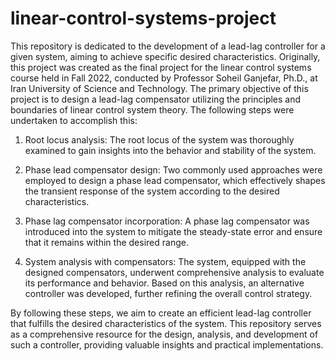 # linear-control-systems-project
This repository is dedicated to the development of a lead-lag controller for a given system, aiming to achieve specific desired characteristics. Originally, this project was created as the final project for the linear control systems course held in Fall 2022, conducted by Professor Soheil Ganjefar, Ph.D., at Iran University of Science and Technology.
The primary objective of this project is to design a lead-lag compensator utilizing the principles and boundaries of linear control system theory. The following steps were undertaken to accomplish this:

1. Root locus analysis: The root locus of the system was thoroughly examined to gain insights into the behavior and stability of the system.

2. Phase lead compensator design: Two commonly used approaches were employed to design a phase lead compensator, which effectively shapes the transient response of the system according to the desired characteristics.

3. Phase lag compensator incorporation: A phase lag compensator was introduced into the system to mitigate the steady-state error and ensure that it remains within the desired range.

4. System analysis with compensators: The system, equipped with the designed compensators, underwent comprehensive analysis to evaluate its performance and behavior. Based on this analysis, an alternative controller was developed, further refining the overall control strategy.

By following these steps, we aim to create an efficient lead-lag controller that fulfills the desired characteristics of the system. This repository serves as a comprehensive resource for the design, analysis, and development of such a controller, providing valuable insights and practical implementations.

